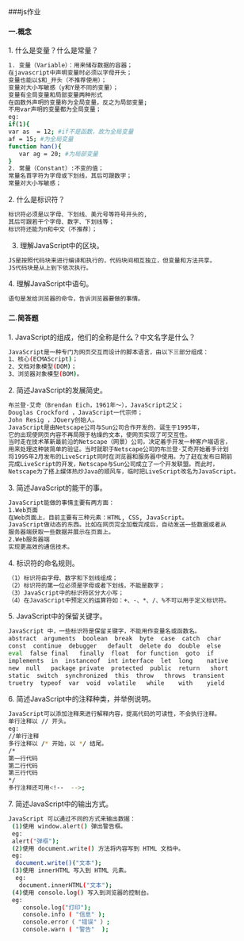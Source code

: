 ###js作业
#### 一.概念
1. 什么是变量？什么是常量？
```bash
1. 变量（Variable）：用来储存数据的容器；
在javascript中声明变量时必须以字母开头；
变量也能以$和_开头（不推荐使用）；
变量对大小写敏感（y和Y是不同的变量）；
变量有全局变量和局部变量两种形式
在函数外声明的变量称为全局变量，反之为局部变量;
不用var声明的变量都为全局变量；
eg:
if(1){
var as  = 12; #if不是函数，故为全局变量
af = 15; #为全局变量
function han(){
   var ag = 20; #为局部变量
}
2. 常量（Constant）:不变的值；
常量名首字符为字母或下划线，其后可跟数字；
常量对大小写敏感；
```
2. 什么是标识符？
```bash
标识符必须是以字母、下划线、美元号等符号开头的,
其后可跟若干个字母、数字、下划线等；
标识符还能为π和中文（不推荐）；
```

3. 理解JavaScript中的区块。
```bash
JS是按照代码块来进行编译和执行的，代码块间相互独立，但变量和方法共享。
JS代码块是从上到下依次执行。
```

4. 理解JavaScript中语句。
```bash
语句是发给浏览器的命令，告诉浏览器要做的事情。
```

#### 二.简答题
1. JavaScript的组成，他们的全称是什么？中文名字是什么？
```bash
JavaScript是一种专门为网页交互而设计的脚本语言，由以下三部分组成：
1、核心(ECMAScript)；
2、文档对象模型(DOM)；
3、浏览器对象模型(BOM)。
```

2. 简述JavaScript的发展简史。
```bash
布兰登·艾奇（Brendan Eich，1961年～），JavaScript之父；
Douglas Crockford ，JavaScript一代宗师；
John Resig ，JQuery创始人。
JavaScript是由Netscape公司与Sun公司合作开发的，诞生于1995年，
它的出现使网页内容不再局限于枯燥的文本，使网页实现了可交互性。
当时走在技术革新最前沿的Netscape（网景）公司，决定着手开发一种客户端语言，
用来处理这种装简单的验证。当时就职于Netscape公司的布兰登·艾奇开始着手计划
将1995年2月发布的LiveScript同时在浏览器和服务器中使用。为了赶在发布日期前
完成LiveScript的开发，Netscape与Sun公司成立了一个开发联盟。而此时，
Netscape为了搭上媒体热炒Java的顺风车，临时把LiveScript改名为JavaScript。
```
3. 简述JavaScript的能干的事。
```bash
JavaScript能做的事情主要有两方面：
1.Web页面
在Web页面上，目前主要有三种元素：HTML, CSS, JavaScript。
JavaScript做动态的东西。比如在网页完全加载完成后，自动发送一些数据或者从
服务器端获取一些数据并展示在页面上。
2.Web服务器端
实现更高效的通信技术。
```
4. 标识符的命名规则。
```bash
（1）标识符由字母、数字和下划线组成；
（2）标识符的第一位必须是字母或者下划线，不能是数字；
（3）JavaScript中的标识符区分大小写；
（4）在JavaScript中预定义的运算符如：+、-、*、/、%不可以用于定义标识符。
```
5. JavaScript中的保留关键字。
```bash
JavaScript 中，一些标识符是保留关键字，不能用作变量名或函数名。
abstract  arguments	 boolean  break  byte  case  catch	char   
const  continue  debugger	default	 delete	do  double	else  
eval  false	final	finally	 float  for	function  goto	if	
implements  in	instanceof	int	interface  let	long	native	
new	 null   package	private	 protected	public	return   short	
static	switch	synchronized  this	throw	throws	transient	
truetry	 typeof  var  void  volatile   while	with	yield
```
6. 简述JavaScript中的注释种类，并举例说明。
```bash
JavaScript可以添加注释来进行解释内容，提高代码的可读性，不会执行注释。
单行注释以 // 开头。
eg:
//单行注释
多行注释以 /* 开始，以 */ 结尾。
/*
第一行代码
第二行代码
第三行代码
*/
多行注释还可用<!--  -->;
```
7. 简述JavaScript中的输出方式。
```bash
JavaScript 可以通过不同的方式来输出数据：
 (1)使用 window.alert() 弹出警告框。
 eg:
 alert("弹框");
 (2)使用 document.write() 方法将内容写到 HTML 文档中。
 eg:
  document.write()("文本");
 (3)使用 innerHTML 写入到 HTML 元素。
  eg:
   document.innerHTML("文本");
 (4)使用 console.log() 写入到浏览器的控制台。
 eg:
    console.log("打印");
    console.info ( "信息" );
    console.error（ "错误" ）;
    console.warn ( "警告"  );
```
